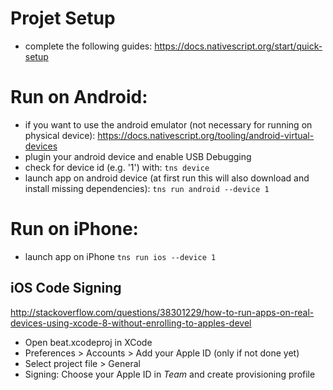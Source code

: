 # Projet Setup
* complete the following guides:
  https://docs.nativescript.org/start/quick-setup
  
# Run on Android:
* if you want to use the android emulator (not necessary for running on physical device):
  https://docs.nativescript.org/tooling/android-virtual-devices
* plugin your android device and enable USB Debugging
* check for device id (e.g. '1') with:
`tns device`
* launch app on android device
  (at first run this will also download and install missing dependencies):
`tns run android --device 1`

# Run on iPhone:

* launch app on iPhone
`tns run ios --device 1`

## iOS Code Signing
http://stackoverflow.com/questions/38301229/how-to-run-apps-on-real-devices-using-xcode-8-without-enrolling-to-apples-devel
  
* Open beat.xcodeproj in XCode
* Preferences > Accounts > Add your Apple ID (only if not done yet)
* Select project file > General
* Signing: Choose your Apple ID in _Team_ and create provisioning profile